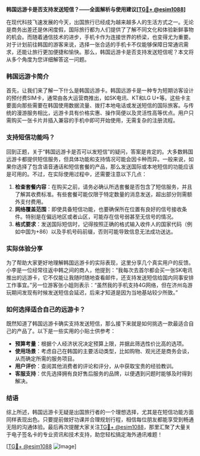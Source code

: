 **韩国远游卡是否支持发送短信？——全面解析与使用建议[[TG💪+ @esim1088](https://t.me/s/esim1088)]**

在现代科技飞速发展的今天，出国旅行已经成为越来越多人的生活方式之一。无论是商务出差还是休闲度假，国际旅行都为人们提供了了解不同文化和体验新鲜事物的机会。而随着通信技术的进步，手机卡作为连接世界的桥梁，也变得尤为重要。对于计划前往韩国的游客来说，选择一张合适的手机卡不仅能够保障日常通讯需求，还能让旅行更加便捷和愉快。那么，韩国远游卡是否支持发送短信呢？本文将从多个角度为您详细解答这一问题。

### 韩国远游卡简介

首先，让我们来了解一下什么是韩国远游卡。韩国远游卡是一种专为短期访客设计的预付费SIM卡，通常由各大运营商推出，如SK电讯、KT和LG U+等。这些卡主要面向那些需要在韩国使用数据流量、拨打本地电话或发送短信的国际旅客。与传统的漫游服务相比，远游卡具有价格实惠、操作简便以及灵活性高等优点。用户只需购买一张卡片并插入兼容的手机中即可开始使用，无需复杂的注册流程。

### 支持短信功能吗？

回到正题，关于“韩国远游卡是否可以发短信”的疑问，答案是肯定的。大多数韩国远游卡都提供短信服务，但具体功能和支持情况可能会因卡种而异。一般来说，如果你选择了包含语音通话和短信套餐的产品，那么发送国际或本地短信的功能应该是可用的。不过，在实际使用过程中，还需要注意以下几点：

1. **检查套餐内容**：在购买之前，请务必确认所选套餐是否包含了短信服务，并且了解其收费标准。有些套餐可能仅限于特定数量的消息发送，超出部分则需额外支付费用。
2. **网络覆盖范围**：即使具备短信功能，也要确保所在位置有良好的信号接收条件。特别是在偏远地区或者山区，可能存在信号弱甚至无信号的情况。
3. **格式要求**：发送国际短信时，记得按照正确的格式输入收件人的国家代码（例如中国为+86）以及手机号码前缀，否则可能导致信息无法成功送达。

### 实际体验分享

为了帮助大家更好地理解韩国远游卡的实际表现，这里分享几个真实用户的反馈。小李是一位经常往返中韩之间的商人，他提到：“我每次去首尔都会买一张SK电讯推出的远游卡，它不仅能让我随时随地查看邮件，还支持发送短信给国内同事安排工作事宜。”另一位游客张小姐则表示：“虽然我的手机支持4G网络，但在济州岛游玩期间发现有时候发送短信会延迟，后来才知道是因为当地基站较少所致。”

### 如何选择适合自己的远游卡？

既然知道了韩国远游卡确实支持发送短信，那么接下来就是如何挑选一款最适合自己的产品了。以下是一些实用的小贴士供参考：

- **预算考量**：根据个人经济状况决定预算上限，并据此筛选性价比高的选项。
- **使用场景**：考虑自己在韩国的主要活动类型，比如购物、观光还是商务会谈，从而确定所需的服务项目。
- **用户评价**：查阅其他消费者的评论和评分，从中获取宝贵的经验教训。
- **客服支持**：优先选择拥有良好售后服务的品牌，以便遇到问题时能够及时得到解决。

### 结语

综上所述，韩国远游卡无疑是出国旅行者的一个理想选择，尤其是在短信功能方面同样表现出色。只要提前做好功课并合理规划行程，相信每位朋友都能享受到畅通无阻的沟通体验。最后再次提醒大家关注[TG💪+ @esim1088](https://t.me/s/esim1088)，那里汇聚了大量关于电子签名卡的专业资讯和技术支持，助您轻松搞定海外通讯难题！

[[TG💪+ @esim1088](https://t.me/s/esim1088) ![Image](https://i.postimg.cc/4NQfJmqS/Snipaste-2025-05-13-00-14-12.png)]